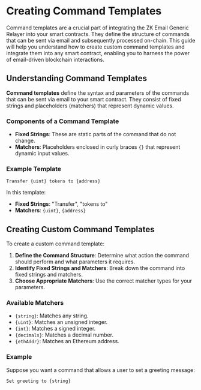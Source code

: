 # Creating Command Templates

Command templates are a crucial part of integrating the ZK Email Generic Relayer into your smart contracts. They define the structure of commands that can be sent via email and subsequently processed on-chain. This guide will help you understand how to create custom command templates and integrate them into any smart contract, enabling you to harness the power of email-driven blockchain interactions.

## Understanding Command Templates

**Command templates** define the syntax and parameters of the commands that can be sent via email to your smart contract. They consist of fixed strings and placeholders (matchers) that represent dynamic values.

### Components of a Command Template

- **Fixed Strings**: These are static parts of the command that do not change.
- **Matchers**: Placeholders enclosed in curly braces `{}` that represent dynamic input values.

### Example Template

```plaintext
Transfer {uint} tokens to {address}
```

In this template:

- **Fixed Strings**: "Transfer", "tokens to"
- **Matchers**: `{uint}`, `{address}`

## Creating Custom Command Templates

To create a custom command template:

1. **Define the Command Structure**: Determine what action the command should perform and what parameters it requires.
2. **Identify Fixed Strings and Matchers**: Break down the command into fixed strings and matchers.
3. **Choose Appropriate Matchers**: Use the correct matcher types for your parameters.

### Available Matchers

- `{string}`: Matches any string.
- `{uint}`: Matches an unsigned integer.
- `{int}`: Matches a signed integer.
- `{decimals}`: Matches a decimal number.
- `{ethAddr}`: Matches an Ethereum address.

### Example

Suppose you want a command that allows a user to set a greeting message:

```plaintext
Set greeting to {string}
```

<!-- ## Integrating Command Templates into Contracts

To integrate command templates into your contract:

1. **Create a Function to Return Templates**: Implement a function that returns an array of your command templates.
2. **Compute Template IDs**: Assign a unique ID to each template using a consistent method.
3. **Handle Commands in Contract Logic**: Write functions that process the commands based on the template used.

### Step-by-Step Integration

#### 1. Define Command Templates in Your Contract

```solidity
function commandTemplates() public pure returns (string[][] memory) {
    string[][] memory templates = new string[][](1);
    templates[0] = new string[](3);
    templates[0][0] = "Set";
    templates[0][1] = "greeting";
    templates[0][2] = "to {string}";
    return templates;
}
```

#### 2. Compute Template IDs

Implement a function to compute template IDs:

```solidity
function computeTemplateId(uint templateIdx) public pure returns (uint256) {
    return uint256(keccak256(abi.encode("MY_CONTRACT", templateIdx)));
}
```

**Note**: Replace `"MY_CONTRACT"` with a unique identifier for your contract to avoid collisions.

#### 3. Process Commands Based on Template ID

In your function that handles commands (e.g., `handleCommand`), use the `templateId` to determine which command to execute:

```solidity
function handleCommand(
    EmailAuthMsg memory emailAuthMsg,
    uint256 templateIdx
) public {
    uint256 templateId = computeTemplateId(templateIdx);
    require(templateId == emailAuthMsg.templateId, "Invalid template ID");

    if (templateIdx == 0) {
        string memory newGreeting = abi.decode(emailAuthMsg.commandParams[0], (string));
        setGreeting(newGreeting);
    } else {
        revert("Unknown template index");
    }
}
```

## Computing Template IDs

Template IDs are unique identifiers for your command templates. They are computed using a hash function to ensure uniqueness and prevent collisions.

### Computing Template IDs in Solidity

```solidity
function computeTemplateId(uint256 templateIdx) public pure returns (uint256) {
    return uint256(keccak256(abi.encode("MY_CONTRACT", templateIdx)));
}
```

### Computing Template IDs in JavaScript

You can compute template IDs off-chain using JavaScript and the `ethers` library:

```javascript
const ethers = require('ethers');

function computeTemplateId(templateIdx) {
    return ethers.BigNumber.from(
        ethers.utils.keccak256(
            ethers.utils.defaultAbiCoder.encode(
                ['string', 'uint256'],
                ['MY_CONTRACT', templateIdx]
            )
        )
    ).toString();
}

console.log('Template ID for index 0:', computeTemplateId(0));
```

## Example: Implementing Command Templates

Let's walk through an example of integrating command templates into a contract that allows users to update a status message.

### 1. Define the Contract

```solidity
// SPDX-License-Identifier: MIT
pragma solidity ^0.8.12;

import "@zk-email/ether-email-auth-contracts/src/EmailAuth.sol";

contract StatusUpdater {
    string public statusMessage;
    address public owner;

    constructor(address _owner) {
        owner = _owner;
    }
}
```

### 2. Add Command Templates

```solidity
function commandTemplates() public pure returns (string[][] memory) {
    string[][] memory templates = new string[][](1);
    templates[0] = new string[](3);
    templates[0][0] = "Update";
    templates[0][1] = "status";
    templates[0][2] = "to {string}";
    return templates;
}
```

### 3. Compute Template IDs

```solidity
function computeTemplateId(uint256 templateIdx) public pure returns (uint256) {
    return uint256(keccak256(abi.encode("STATUS_UPDATER", templateIdx)));
}
```

### 4. Implement Command Handling

```solidity
function handleCommand(
    EmailAuthMsg memory emailAuthMsg,
    uint256 templateIdx
) public {
    uint256 templateId = computeTemplateId(templateIdx);
    require(templateId == emailAuthMsg.templateId, "Invalid template ID");

    if (templateIdx == 0) {
        string memory newStatus = abi.decode(emailAuthMsg.commandParams[0], (string));
        updateStatus(newStatus);
    } else {
        revert("Unknown template index");
    }
}
```

### 5. Add the Update Function

```solidity
function updateStatus(string memory newStatus) internal {
    require(msg.sender == owner, "Only owner can update status");
    statusMessage = newStatus;
}
```

---

## Best Practices

- **Unique Identifiers**: Use a unique string in `computeTemplateId` to avoid collisions with other contracts.
- **Input Validation**: Validate and sanitize inputs extracted from `commandParams` to prevent malicious data from being processed.
- **Access Control**: Implement proper access control to ensure only authorized users can execute commands.
- **Error Handling**: Provide meaningful error messages and handle exceptions gracefully.

## Next Steps

Now that you understand how to create and integrate command templates:

- **Extend Functionality**: Add more command templates to support additional functionalities.
- **User Interaction**: Update your frontend or API to generate emails conforming to your new command templates.
- **Testing**: Thoroughly test your contract with various command inputs to ensure reliability.
- **Security Audit**: Consider a security audit to identify and fix potential vulnerabilities.

## Conclusion

Command templates are a powerful feature that allows you to define flexible and secure interactions between email commands and smart contracts. By understanding how to create and integrate them, you can enhance your blockchain applications to respond to off-chain events seamlessly. -->
